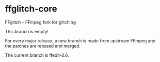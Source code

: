 # ffglitch-core
FFglitch - FFmpeg fork for glitching

This branch is empty!

For every major release, a new branch is made from upstream FFmpeg and the patches are rebased and merged.

The current branch is ffedit-0.6.
